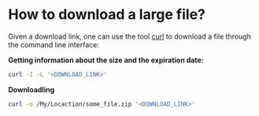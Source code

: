 # How to download a large file?

Given a download link, one can use the tool [curl](https://en.wikipedia.org/wiki/CURL) to download a file through the command line interface:


**Getting information about the size and the expiration date:**
```sh
curl -I -L '<DOWNLOAD_LINK>'
```

**Downloadling**
```sh
curl -o /My/Locaction/some_file.zip '<DOWNLOAD_LINK>' 
```
